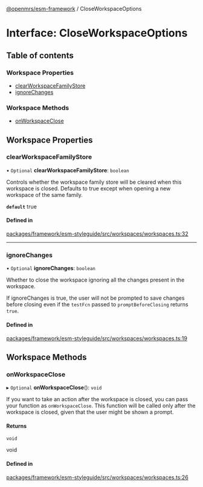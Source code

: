 [@openmrs/esm-framework](../API.md) / CloseWorkspaceOptions

# Interface: CloseWorkspaceOptions

## Table of contents

### Workspace Properties

- [clearWorkspaceFamilyStore](CloseWorkspaceOptions.md#clearworkspacefamilystore)
- [ignoreChanges](CloseWorkspaceOptions.md#ignorechanges)

### Workspace Methods

- [onWorkspaceClose](CloseWorkspaceOptions.md#onworkspaceclose)

## Workspace Properties

### clearWorkspaceFamilyStore

• `Optional` **clearWorkspaceFamilyStore**: `boolean`

Controls whether the workspace family store will be cleared when this workspace is closed. Defaults to true except when opening a new workspace of the same family.

**`default`** true

#### Defined in

[packages/framework/esm-styleguide/src/workspaces/workspaces.ts:32](https://github.com/openmrs/openmrs-esm-core/blob/main/packages/framework/esm-styleguide/src/workspaces/workspaces.ts#L32)

___

### ignoreChanges

• `Optional` **ignoreChanges**: `boolean`

Whether to close the workspace ignoring all the changes present in the workspace.

If ignoreChanges is true, the user will not be prompted to save changes before closing
even if the `testFcn` passed to `promptBeforeClosing` returns `true`.

#### Defined in

[packages/framework/esm-styleguide/src/workspaces/workspaces.ts:19](https://github.com/openmrs/openmrs-esm-core/blob/main/packages/framework/esm-styleguide/src/workspaces/workspaces.ts#L19)

## Workspace Methods

### onWorkspaceClose

▸ `Optional` **onWorkspaceClose**(): `void`

If you want to take an action after the workspace is closed, you can pass your function as
`onWorkspaceClose`. This function will be called only after the workspace is closed, given
that the user might be shown a prompt.

#### Returns

`void`

void

#### Defined in

[packages/framework/esm-styleguide/src/workspaces/workspaces.ts:26](https://github.com/openmrs/openmrs-esm-core/blob/main/packages/framework/esm-styleguide/src/workspaces/workspaces.ts#L26)
